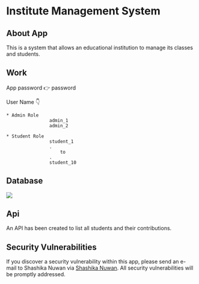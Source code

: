 ## <h1> Institute Management System </h1>

## About App
This is a system that allows an educational institution to manage its classes and students.

## Work

App password 👉 password

User Name 👇

    * Admin Role   
                    admin_1
                    admin_2

    * Student Role 
                    student_1
                    .
                        to
                    .
                    student_10

## Database

<img src="https://embed.creately.com/NzPpQ6Cr6hZ?type=svg">

## Api

An API has been created to list all students and their contributions.

## Security Vulnerabilities

If you discover a security vulnerability within this app, please send an e-mail to Shashika Nuwan via [Shashika Nuwan](mailto:kumararanaweera1999@gmail.com). All security vulnerabilities will be promptly addressed.
